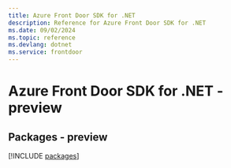 ```yaml
---
title: Azure Front Door SDK for .NET
description: Reference for Azure Front Door SDK for .NET
ms.date: 09/02/2024
ms.topic: reference
ms.devlang: dotnet
ms.service: frontdoor
---
```

# Azure Front Door SDK for .NET - preview
## Packages - preview
[!INCLUDE [packages](front-door-index.md)]